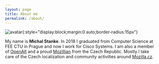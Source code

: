 ```yaml
---
layout: page
title: About me
permalink: /about/
---
```


![avatar](https://www.gravatar.com/avatar/bf0a036f2229fb111cdc484e8cb8ddb9?s=96){:style="display:block;margin:0 auto;border-radius:15px"}

My name is **Michal Stanke**. In 2018 I graduated from Computer Science at FEE CTU in Prague and now I work for Cisco Systems. I am also a member of [OpenAlt](https://www.openalt.org/o-spolku) and a proud [Mozillian](https://mozillians.org/u/mstanke/) from the Czech Republic. Mostly I take care of the Czech localization and community activities around [Mozilla.cz](https://www.mozilla.cz/).
